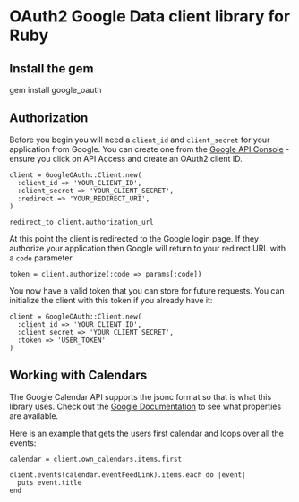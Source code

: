 # OAuth2 Google Data client library for Ruby

## Install the gem

gem install google_oauth

## Authorization

Before you begin you will need a <code>client_id</code> and <code>client_secret</code> for your application from Google.  You can create one
from the [Google API Console](https://code.google.com/apis/console/) - ensure you click on API Access and create an OAuth2 client ID.

    client = GoogleOAuth::Client.new(
      :client_id => 'YOUR_CLIENT_ID', 
      :client_secret => 'YOUR_CLIENT_SECRET', 
      :redirect => 'YOUR_REDIRECT_URI',
    )

    redirect_to client.authorization_url

At this point the client is redirected to the Google login page.  If they authorize your application then Google will return to your
redirect URL with a <code>code</code> parameter.

    token = client.authorize(:code => params[:code])
    
You now have a valid token that you can store for future requests.  You can initialize the client with this token if you already have it:

    client = GoogleOAuth::Client.new(
      :client_id => 'YOUR_CLIENT_ID', 
      :client_secret => 'YOUR_CLIENT_SECRET', 
      :token => 'USER_TOKEN'
    )

## Working with Calendars

The Google Calendar API supports the jsonc format so that is what this library uses.  Check out the [Google Documentation](http://code.google.com/apis/calendar/data/2.0/developers_guide_protocol.html) to see what properties are available.

Here is an example that gets the users first calendar and loops over all the events:

    calendar = client.own_calendars.items.first

    client.events(calendar.eventFeedLink).items.each do |event|
      puts event.title
    end